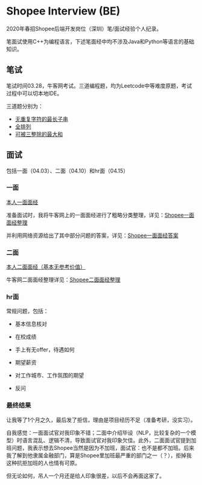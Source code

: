 # Shopee Interview (BE)

2020年春招Shopee后端开发岗位（深圳）笔/面试经验个人纪录。

笔面试使用C++为编程语言，下述笔面经中均不涉及Java和Python等语言的基础知识。

## 笔试

笔试时间03.28，牛客网考试。三道编程题，均为Leetcode中等难度原题，考试过程中可以切本地IDE。

三道题分别为：
- [无重复字符的最长子串](https://leetcode-cn.com/problems/longest-substring-without-repeating-characters/)
- [全排列](https://leetcode-cn.com/problems/permutations/)
- [可被三整除的最大和](https://leetcode-cn.com/problems/greatest-sum-divisible-by-three/)


## 面试

包括一面（04.03）、二面（04.10）和hr面（04.15）


### 一面

[本人一面面经](https://www.nowcoder.com/discuss/399675)

准备面试时，我将牛客网上的一面面经进行了粗略分类整理，详见：[Shopee一面面经整理](Shopee面经整理/)

并利用网络资源给出了其中部分问题的答案，详见：[Shopee一面面经答案](Shopee面经整理/答案/)


### 二面

[本人二面面经（基本无参考价值）](https://www.nowcoder.com/discuss/404912)

牛客网二面面经整理详见：[Shopee二面面经整理](Shopee面经整理/Shopee二面面经整理/)

### hr面

常规问题，包括：

- 基本信息核对

- 在校成绩

- 手上有无offer，待遇如何

- 期望薪资

- 对工作城市、工作氛围的期望

- 反问

### 最终结果

让我等了1个月之久，最后发了拒信，理由是项目经历不足（准备考研，没实习）。

自我感觉：一面面试官对我印象不错；二面中介绍毕设（NLP，比较复杂的一个模型）时语言混乱、逻辑不清，导致面试官对我印象欠佳。此外，二面面试官提到加班问题，我表示想去Shopee当然是因为不加班，面试官：也不是都不加班。后来我了解到他隶属金融部门，算是Shopee里加班最严重的部门之一（？），拒掉我这种抗拒加班的人也情有可原。

但无论如何，吊人一个月还是给人印象很差，以后不会再面这家了。
